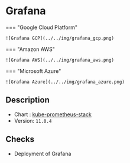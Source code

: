 # Grafana

=== "Google Cloud Platform"

    ![Grafana GCP](../../img/grafana_gcp.png)

=== "Amazon AWS"

    ![Grafana AWS](../../img/grafana_aws.png)

=== "Microsoft Azure"

    ![Grafana Azure](../../img/grafana_azure.png)

## Description

* Chart : [kube-prometheus-stack](https://artifacthub.io/packages/helm/prometheus-community/kube-prometheus-stack)
* Version: `11.0.4`

## Checks

* Deployment of Grafana

```shell

```
